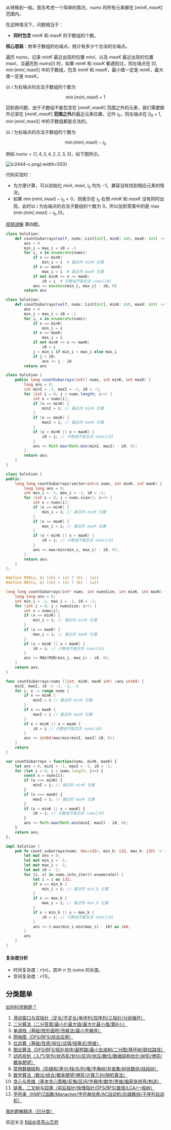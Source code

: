 从特殊到一般。首先考虑一个简单的情况，$\textit{nums}$ 的所有元素都在 $[\textit{minK},\textit{maxK}]$ 范围内。

在这种情况下，问题相当于：

- **同时包含** $\textit{minK}$ 和 $\textit{maxK}$ 的子数组的个数。

**核心思路**：枚举子数组的右端点，统计有多少个合法的左端点。

遍历 $\textit{nums}$，记录 $\textit{minK}$ 最近出现的位置 $\textit{minI}$，以及 $\textit{maxK}$ 最近出现的位置 $\textit{maxI}$，当遍历到 $\textit{nums}[i]$ 时，如果 $\textit{minK}$ 和 $\textit{maxK}$ 都遇到过，则左端点在 $[0,\min(\textit{minI},\textit{maxI})]$ 中的子数组，包含 $\textit{minK}$ 和 $\textit{maxK}$，最小值一定是 $\textit{minK}$，最大值一定是 $\textit{maxK}$。

以 $i$ 为右端点的合法子数组的个数为 

$$
\min(\textit{minI},\textit{maxI})+1
$$

回到原问题，由于子数组不能包含在 $[\textit{minK},\textit{maxK}]$ 范围之外的元素，我们需要额外记录在 $[\textit{minK},\textit{maxK}]$ **范围之外**的最近元素位置，记作 $i_0$，则左端点在 $[i_0+1,\min(\textit{minI},\textit{maxI})]$ 中的子数组都是合法的。

以 $i$ 为右端点的合法子数组的个数为 

$$
\min(\textit{minI},\textit{maxI})-i_0
$$

例如 $\textit{nums}=[1,4,3,4,2,2,3,3]$，如下图所示。

![lc2444-c.png](https://pic.leetcode.cn/1744761446-ngTDfA-lc2444-c.png){:width=550}

代码实现时：

- 为方便计算，可以初始化 $\textit{minI},\ \textit{maxI},\ i_0$ 均为 $-1$，兼容没有找到相应元素的情况。
- 如果 $\min(\textit{minI},\textit{maxI})-i_0 < 0$，则表示在 $i_0$ 右侧 $\textit{minK}$ 和 $\textit{maxK}$ 没有同时出现，此时以 $i$ 为右端点的合法子数组的个数为 $0$。所以加到答案中的是 $\max(\min(\textit{minI},\textit{maxI})-i_0, 0)$。

[视频讲解](https://www.bilibili.com/video/BV1Ae4y1i7PM) 第四题。

```py [sol-Python3]
class Solution:
    def countSubarrays(self, nums: List[int], minK: int, maxK: int) -> int:
        ans = 0
        min_i = max_i = i0 = -1
        for i, x in enumerate(nums):
            if x == minK:
                min_i = i  # 最近的 minK 位置
            if x == maxK:
                max_i = i  # 最近的 maxK 位置
            if not minK <= x <= maxK:
                i0 = i  # 子数组不能包含 nums[i0]
            ans += max(min(min_i, max_i) - i0, 0)
        return ans
```

```py [sol-Python3 更快写法]
class Solution:
    def countSubarrays(self, nums: List[int], minK: int, maxK: int) -> int:
        ans = 0
        min_i = max_i = i0 = -1
        for i, x in enumerate(nums):
            if x == minK:
                min_i = i
            if x == maxK:
                max_i = i
            if not minK <= x <= maxK:
                i0 = i
            j = min_i if min_i < max_i else max_i
            if j > i0:
                ans += j - i0
        return ans
```

```java [sol-Java]
class Solution {
    public long countSubarrays(int[] nums, int minK, int maxK) {
        long ans = 0;
        int minI = -1, maxI = -1, i0 = -1;
        for (int i = 0; i < nums.length; i++) {
            int x = nums[i];
            if (x == minK) {
                minI = i; // 最近的 minK 位置
            }
            if (x == maxK) {
                maxI = i; // 最近的 maxK 位置
            }
            if (x < minK || x > maxK) {
                i0 = i; // 子数组不能包含 nums[i0]
            }
            ans += Math.max(Math.min(minI, maxI) - i0, 0);
        }
        return ans;
    }
}
```

```cpp [sol-C++]
class Solution {
public:
    long long countSubarrays(vector<int>& nums, int minK, int maxK) {
        long long ans = 0;
        int min_i = -1, max_i = -1, i0 = -1;
        for (int i = 0; i < nums.size(); i++) {
            int x = nums[i];
            if (x == minK) {
                min_i = i; // 最近的 minK 位置
            }
            if (x == maxK) {
                max_i = i; // 最近的 maxK 位置
            }
            if (x < minK || x > maxK) {
                i0 = i; // 子数组不能包含 nums[i0]
            }
            ans += max(min(min_i, max_i) - i0, 0);
        }
        return ans;
    }
};
```

```c [sol-C]
#define MIN(a, b) ((b) < (a) ? (b) : (a))
#define MAX(a, b) ((b) > (a) ? (b) : (a))

long long countSubarrays(int* nums, int numsSize, int minK, int maxK) {
    long long ans = 0;
    int min_i = -1, max_i = -1, i0 = -1;
    for (int i = 0; i < numsSize; i++) {
        int x = nums[i];
        if (x == minK) {
            min_i = i; // 最近的 minK 位置
        }
        if (x == maxK) {
            max_i = i; // 最近的 maxK 位置
        }
        if (x < minK || x > maxK) {
            i0 = i; // 子数组不能包含 nums[i0]
        }
        ans += MAX(MIN(min_i, max_i) - i0, 0);
    }
    return ans;
}
```

```go [sol-Go]
func countSubarrays(nums []int, minK, maxK int) (ans int64) {
    minI, maxI, i0 := -1, -1, -1
    for i, x := range nums {
        if x == minK {
            minI = i // 最近的 minK 位置
        }
        if x == maxK {
            maxI = i // 最近的 maxK 位置
        }
        if x < minK || x > maxK {
            i0 = i // 子数组不能包含 nums[i0]
        }
        ans += int64(max(min(minI, maxI)-i0, 0))
    }
    return
}
```

```js [sol-JavaScript]
var countSubarrays = function(nums, minK, maxK) {
    let ans = 0, minI = -1, maxI = -1, i0 = -1;
    for (let i = 0; i < nums.length; i++) {
        const x = nums[i];
        if (x === minK) {
            minI = i; // 最近的 minK 位置
        }
        if (x === maxK) {
            maxI = i; // 最近的 maxK 位置
        }
        if (x < minK || x > maxK) {
            i0 = i; // 子数组不能包含 nums[i0]
        }
        ans += Math.max(Math.min(minI, maxI) - i0, 0);
    }
    return ans;
};
```

```rust [sol-Rust]
impl Solution {
    pub fn count_subarrays(nums: Vec<i32>, min_k: i32, max_k: i32) -> i64 {
        let mut ans = 0;
        let mut min_i = -1;
        let mut max_i = -1;
        let mut i0 = -1;
        for (i, x) in nums.into_iter().enumerate() {
            let i = i as i32;
            if x == min_k {
                min_i = i; // 最近的 min_k 位置
            }
            if x == max_k {
                max_i = i; // 最近的 max_k 位置
            }
            if x < min_k || x > max_k {
                i0 = i; // 子数组不能包含 nums[i0]
            }
            ans += 0.max(min_i.min(max_i) - i0) as i64;
        }
        ans
    }
}
```

#### 复杂度分析

- 时间复杂度：$\mathcal{O}(n)$，其中 $n$ 为 $\textit{nums}$ 的长度。
- 空间复杂度：$\mathcal{O}(1)$。

## 分类题单

[如何科学刷题？](https://leetcode.cn/circle/discuss/RvFUtj/)

1. [滑动窗口与双指针（定长/不定长/单序列/双序列/三指针/分组循环）](https://leetcode.cn/circle/discuss/0viNMK/)
2. [二分算法（二分答案/最小化最大值/最大化最小值/第K小）](https://leetcode.cn/circle/discuss/SqopEo/)
3. [单调栈（基础/矩形面积/贡献法/最小字典序）](https://leetcode.cn/circle/discuss/9oZFK9/)
4. [网格图（DFS/BFS/综合应用）](https://leetcode.cn/circle/discuss/YiXPXW/)
5. [位运算（基础/性质/拆位/试填/恒等式/思维）](https://leetcode.cn/circle/discuss/dHn9Vk/)
6. [图论算法（DFS/BFS/拓扑排序/最短路/最小生成树/二分图/基环树/欧拉路径）](https://leetcode.cn/circle/discuss/01LUak/)
7. [动态规划（入门/背包/状态机/划分/区间/状压/数位/数据结构优化/树形/博弈/概率期望）](https://leetcode.cn/circle/discuss/tXLS3i/)
8. [常用数据结构（前缀和/差分/栈/队列/堆/字典树/并查集/树状数组/线段树）](https://leetcode.cn/circle/discuss/mOr1u6/)
9. [数学算法（数论/组合/概率期望/博弈/计算几何/随机算法）](https://leetcode.cn/circle/discuss/IYT3ss/)
10. [贪心与思维（基本贪心策略/反悔/区间/字典序/数学/思维/脑筋急转弯/构造）](https://leetcode.cn/circle/discuss/g6KTKL/)
11. [链表、二叉树与回溯（前后指针/快慢指针/DFS/BFS/直径/LCA/一般树）](https://leetcode.cn/circle/discuss/K0n2gO/)
12. [字符串（KMP/Z函数/Manacher/字符串哈希/AC自动机/后缀数组/子序列自动机）](https://leetcode.cn/circle/discuss/SJFwQI/)

[我的题解精选（已分类）](https://github.com/EndlessCheng/codeforces-go/blob/master/leetcode/SOLUTIONS.md)

欢迎关注 [B站@灵茶山艾府](https://space.bilibili.com/206214)
